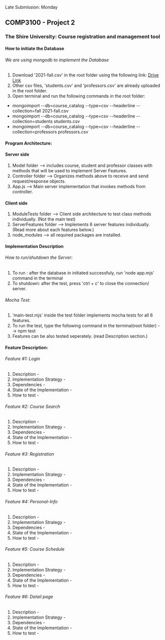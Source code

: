 Late Submission: Monday 
## COMP3100 - Project 2
### The Shire University: Course registration and management tool

#### How to initiate the Database
###### We are using mongodb to implement the Database
1. Download '2021-fall.csv' in the root folder using the following link: [Drive Link](https://drive.google.com/file/d/131Equ05JJ30mu-5HY0k5FleI5NteF0x5/view?usp=sharing) 
2. Other csv files, 'students.csv' and 'professors.csv' are already uploaded in the root folder.
3. Open terminal and run the following commands in the root folder:
- mongoimport --db=course_catalog --type=csv --headerline --collection=fall 2021-fall.csv
- mongoimport --db=course_catalog --type=csv --headerline --collection=students students.csv
- mongoimport --db=course_catalog --type=csv --headerline --collection=professors professors.csv

#### Program Architecture:

#### Server side
1. Model folder --> includes course, student and professor classes with methods that will be used to implement Server Features.
2. Controller folder --> Organizes methods above to receive and send request/response objects.
2. App.js --> Main server implementation that invokes methods from controller.

#### Client side
1. ModuleTests folder --> Client side architecture to test class methods individually.
(Not the main test)
2. ServerFeatures folder --> Implements 6 server features individually.
(Read more about each features below.)
3. node_modules --> all required packages are installed.

#### Implementation Description 

###### How to run/shutdown the Server:
1. To run : after the database in initiated successfuly, run 'node app.mjs' command in the terminal
2. To shutdown: after the test, press 'ctrl + c' to close the connection/ server.

###### Mocha Test:
1. 'main-test.mjs' inside the test folder implements mocha tests for all 6 features.
2. To run the test, type the following command in the terminal(root folder) --> npm test
3. Features can be also tested seperately. (read Description section.)

#### Feature Description:

###### Feature #1: Login
1. Description - 
2. Implementation Strategy - 
3. Dependencies - 
4. State of the Implementation - 
5. How to test - 

###### Feature #2: Course Search
1. Description - 
2. Implementation Strategy - 
3. Dependencies - 
4. State of the Implementation - 
5. How to test - 

###### Feature #3: Registration
1. Description - 
2. Implementation Strategy - 
3. Dependencies - 
4. State of the Implementation - 
5. How to test - 

###### Feature #4: Personal-Info 
1. Description - 
2. Implementation Strategy - 
3. Dependencies - 
4. State of the Implementation - 
5. How to test - 

###### Feature #5: Course Schedule
1. Description - 
2. Implementation Strategy - 
3. Dependencies - 
4. State of the Implementation - 
5. How to test - 

###### Feature #6: Detail page
1. Description - 
2. Implementation Strategy - 
3. Dependencies - 
4. State of the Implementation - 
5. How to test - 
